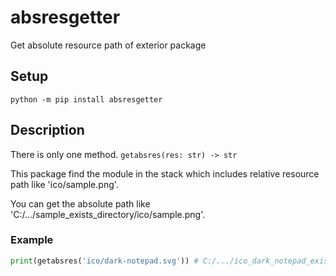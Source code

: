 # absresgetter
Get absolute resource path of exterior package

## Setup
`python -m pip install absresgetter`

## Description
There is only one method. `getabsres(res: str) -> str`

This package find the module in the stack which includes relative resource path like 'ico/sample.png'. 

You can get the absolute path like 'C:/.../sample_exists_directory/ico/sample.png'.

### Example
```python
print(getabsres('ico/dark-notepad.svg')) # C:/.../ico_dark_notepad_exists_directory/ico/dark-notepad.svg
```
